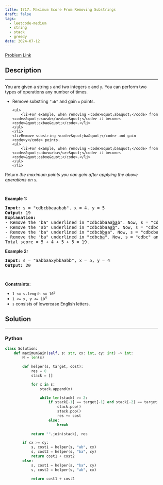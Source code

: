 ```yaml
---
title: 1717. Maximum Score From Removing Substrings
draft: false
tags: 
  - leetcode-medium
  - string
  - stack
  - greedy
date: 2024-07-12
---
```


[Problem Link](https://leetcode.com/problems/maximum-score-from-removing-substrings/)

## Description

---
<p>You are given a string <code>s</code> and two integers <code>x</code> and <code>y</code>. You can perform two types of operations any number of times.</p>

<ul>
	<li>Remove substring <code>&quot;ab&quot;</code> and gain <code>x</code> points.

	<ul>
		<li>For example, when removing <code>&quot;ab&quot;</code> from <code>&quot;c<u>ab</u>xbae&quot;</code> it becomes <code>&quot;cxbae&quot;</code>.</li>
	</ul>
	</li>
	<li>Remove substring <code>&quot;ba&quot;</code> and gain <code>y</code> points.
	<ul>
		<li>For example, when removing <code>&quot;ba&quot;</code> from <code>&quot;cabx<u>ba</u>e&quot;</code> it becomes <code>&quot;cabxe&quot;</code>.</li>
	</ul>
	</li>
</ul>

<p>Return <em>the maximum points you can gain after applying the above operations on</em> <code>s</code>.</p>

<p>&nbsp;</p>
<p><strong class="example">Example 1:</strong></p>

<pre>
<strong>Input:</strong> s = &quot;cdbcbbaaabab&quot;, x = 4, y = 5
<strong>Output:</strong> 19
<strong>Explanation:</strong>
- Remove the &quot;ba&quot; underlined in &quot;cdbcbbaaa<u>ba</u>b&quot;. Now, s = &quot;cdbcbbaaab&quot; and 5 points are added to the score.
- Remove the &quot;ab&quot; underlined in &quot;cdbcbbaa<u>ab</u>&quot;. Now, s = &quot;cdbcbbaa&quot; and 4 points are added to the score.
- Remove the &quot;ba&quot; underlined in &quot;cdbcb<u>ba</u>a&quot;. Now, s = &quot;cdbcba&quot; and 5 points are added to the score.
- Remove the &quot;ba&quot; underlined in &quot;cdbc<u>ba</u>&quot;. Now, s = &quot;cdbc&quot; and 5 points are added to the score.
Total score = 5 + 4 + 5 + 5 = 19.</pre>

<p><strong class="example">Example 2:</strong></p>

<pre>
<strong>Input:</strong> s = &quot;aabbaaxybbaabb&quot;, x = 5, y = 4
<strong>Output:</strong> 20
</pre>

<p>&nbsp;</p>
<p><strong>Constraints:</strong></p>

<ul>
	<li><code>1 &lt;= s.length &lt;= 10<sup>5</sup></code></li>
	<li><code>1 &lt;= x, y &lt;= 10<sup>4</sup></code></li>
	<li><code>s</code> consists of lowercase English letters.</li>
</ul>


## Solution

---
### Python
``` py title='maximum-score-from-removing-substrings'
class Solution:
    def maximumGain(self, s: str, cx: int, cy: int) -> int:
        N = len(s)
        
        def helper(s, target, cost):
            res = 0
            stack = []

            for x in s:
                stack.append(x)

                while len(stack) >= 2:
                    if stack[-1] == target[-1] and stack[-2] == target[-2]:
                        stack.pop()
                        stack.pop()
                        res += cost
                    else:
                        break
            
            return "".join(stack), res

        if cx >= cy:
            s, cost1 = helper(s, "ab", cx)
            s, cost2 = helper(s, "ba", cy)
            return cost1 + cost2
        else:
            s, cost1 = helper(s, "ba", cy)
            s, cost2 = helper(s, "ab", cx)

            return cost1 + cost2
```

